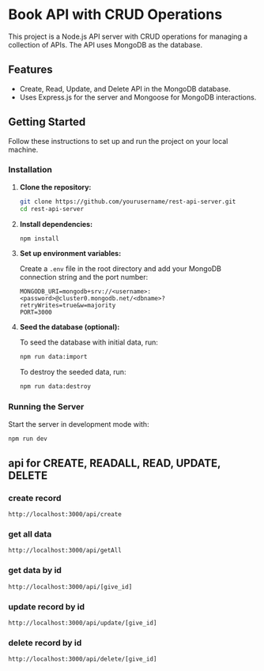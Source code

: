 # Book API with CRUD Operations

This project is a Node.js API server with CRUD operations for managing a collection of APIs. The API uses MongoDB as the database.

## Features

- Create, Read, Update, and Delete API in the MongoDB database.
- Uses Express.js for the server and Mongoose for MongoDB interactions.

## Getting Started

Follow these instructions to set up and run the project on your local machine.

### Installation

1. **Clone the repository:**

    ```sh
    git clone https://github.com/yourusername/rest-api-server.git
    cd rest-api-server
    ```

2. **Install dependencies:**

    ```sh
    npm install
    ```

3. **Set up environment variables:**

    Create a `.env` file in the root directory and add your MongoDB connection string and the port number:

    ```plaintext
    MONGODB_URI=mongodb+srv://<username>:<password>@cluster0.mongodb.net/<dbname>?retryWrites=true&w=majority
    PORT=3000
    ```

4. **Seed the database (optional):**

    To seed the database with initial data, run:

    ```sh
    npm run data:import
    ```

    To destroy the seeded data, run:

    ```sh
    npm run data:destroy
    ```

### Running the Server

Start the server in development mode with:

```sh
npm run dev
```
## api for CREATE, READALL, READ, UPDATE, DELETE

### create record 
```sj
http://localhost:3000/api/create
```

### get all data 

```sj
http://localhost:3000/api/getAll
```

### get data by id

```sj
http://localhost:3000/api/[give_id]
```
### update record by id

```sj
http://localhost:3000/api/update/[give_id]
```
### delete record by id

```sj
http://localhost:3000/api/delete/[give_id]
```




